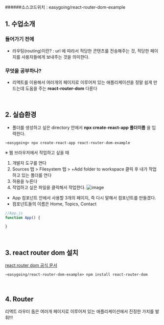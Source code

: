 ######소스코드위치 : easygoing/react-router-dom-example

## 1. 수업소개
### 들어가기 전에
- 라우팅(routing)이란? : url 에 따라서 적당한 콘텐츠를 전송해주는 것, 적당한 페이지를 사용자들에게 보내주는 것을 의미한다.

### 무엇을 공부하나?
- 리액트를 이용해서 여러개의 페이지로 이루어져 있는 애플리케이션을 정말 쉽게 만드는데 도움을 주는 **react-router-dom** 다룬다
<br/>

## 2. 실습환경
- 폴더를 생성하고 싶은 directory 안에서 **npx create-react-app 폴더이름** 을 입력한다.
```shell
~easygoing> npx create-react-app react-router-dom-example
```

※ 웹 브라우저에서 작업하고 싶을 때
1) 개발자 도구를 연다
2) Sources 탭 > Filesystem 탭 > +Add folder to workspace 클릭 후 내가 작업하고 있는 폴더를 연다
3) 허용을 누른다
4) 작업하고 싶은 파일을 클릭해서 작업한다.
![image](https://user-images.githubusercontent.com/82071500/128144485-7dccbcb1-35cc-43c5-b8e8-5984753a6c64.png)

- App 컴포넌트 안에서 사용할 3개의 페이지, 즉 다시 말해서 컴포넌트를 만들겠다.
- 컴포넌트들의 이름은 Home, Topics, Contact
```js
//App.js
function App() {
  
}
```
<br/>

## 3. react router dom 설치
[react router dom 공식 문서](https://reactrouter.com/web/guides/quick-start)
```shell
~easygoing/react-router-dom-example> npm install react-router-dom
```
<br/>

## 4. Router
리액트 라우터 돔은 여러개 페이지로 이루어져 있는 애플리케이션에서 진정한 가치를 발휘!!!
